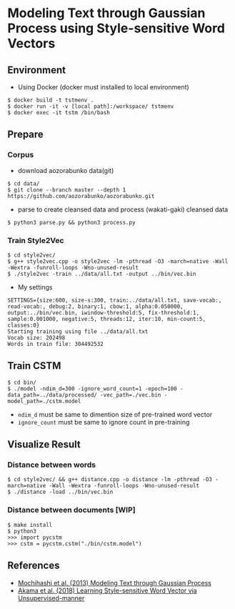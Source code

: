 # Modeling Text through Gaussian Process using Style-sensitive Word Vectors

## Environment

- Using Docker (docker must installed to local environment)

```
$ docker build -t tstmenv .
$ docker run -it -v [local path]:/workspace/ tstmenv
$ docker exec -it tstm /bin/bash
```

## Prepare

### Corpus

- download aozorabunko data(git)

```
$ cd data/
$ git clone --branch master --depth 1 https://github.com/aozorabunko/aozorabunko.git
```

- parse to create cleansed data and process (wakati-gaki) cleansed data

```
$ python3 parse.py && python3 process.py
```

### Train Style2Vec

```
$ cd style2vec/
$ g++ style2vec.cpp -o style2vec -lm -pthread -O3 -march=native -Wall -Wextra -funroll-loops -Wno-unused-result
$ ./style2vec -train ../data/all.txt -output ../bin/vec.bin
```

- My settings

```
SETTINGS={size:600, size-s:300, train:../data/all.txt, save-vocab:, read-vocab:, debug:2, binary:1, cbow:1, alpha:0.050000, output:../bin/vec.bin, iwindow-threshold:5, fix-threshold:1, sample:0.001000, negative:5, threads:12, iter:10, min-count:5, classes:0}
Starting training using file ../data/all.txt
Vocab size: 202498
Words in train file: 304492532
```

## Train CSTM

```
$ cd bin/
$ ./model -ndim_d=300 -ignore_word_count=1 -epoch=100 -data_path=../data/processed/ -vec_path=./vec.bin -model_path=./cstm.model
```

- `ndim_d` must be same to dimention size of pre-trained word vector
- `ignore_count` must be same to ignore count in pre-training

## Visualize Result

### Distance between words

```
$ cd style2vec/ && g++ distance.cpp -o distance -lm -pthread -O3 -march=native -Wall -Wextra -funroll-loops -Wno-unused-result
$ ./distance -load ../bin/vec.bin
```

### Distance between documents [WIP]

```
$ make install
$ python3
>>> import pycstm
>>> cstm = pycstm.cstm("./bin/cstm.model")
```

## References

- [Mochihashi et al. (2013) Modeling Text through Gaussian Process](http://chasen.org/~daiti-m/paper/nl213cstm.pdf)
- [Akama et al. (2018) Learning Style-sensitive Word Vector via Unsupervised-manner](https://www.jstage.jst.go.jp/article/pjsai/JSAI2018/0/JSAI2018_1N203/_article/-char/ja/)
